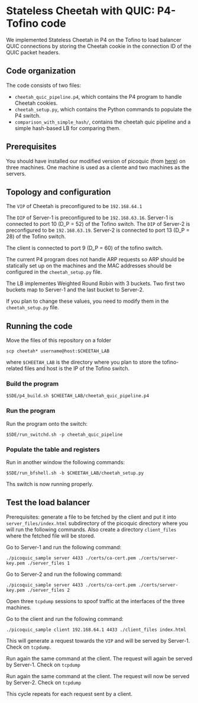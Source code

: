 # Stateless Cheetah with QUIC: P4-Tofino code

We implemented Stateless Cheetah in P4 on the Tofino to load balancer QUIC connections by storing the Cheetah cookie in the connection ID of the QUIC packet headers.

## Code organization

The code consists of two files:

 * `cheetah_quic_pipeline.p4`, which contains the P4 program to handle Cheetah cookies.
 * `cheetah_setup.py`, which contains the Python commands to populate the P4 switch.
 * `comparison_with_simple_hash/`, contains the cheetah quic pipeline and a simple hash-based LB for comparing them.

## Prerequisites

You should have installed our modified version of picoquic (from [here](link)) on three machines. One machine is used as a cliente and two machines as the servers.

## Topology and configuration

The `VIP` of Cheetah is preconfigured to be `192.168.64.1`

The `DIP` of Server-1 is preconfigured to be `192.168.63.16`. Server-1 is connected to port 10 (D_P = 52) of the Tofino switch.
The `DIP` of Server-2 is preconfigured to be `192.168.63.19`. Server-2 is connected to port 13 (D_P = 28) of the Tofino switch.

The client is connected to port 9 (D_P = 60) of the tofino switch.

The current P4 program does not handle ARP requests so ARP should be statically set up on the machines and the MAC addresses should be configured in the `cheetah_setup.py` file.

The LB implementes Weighted Round Robin with 3 buckets. Two first two buckets map to Server-1 and the last bucket to Server-2.

If you plan to change these values, you need to modify them in the `cheetah_setup.py` file.

## Running the code

Move the files of this repository on a folder

`scp cheetah* username@host:$CHEETAH_LAB`

where `$CHEETAH_LAB` is the directory where you plan to store the tofino-related files and host is the IP of the Tofino switch.

### Build the program

`$SDE/p4_build.sh $CHEETAH_LAB/cheetah_quic_pipeline.p4`

### Run the program

Run the program onto the switch:

`$SDE/run_switchd.sh -p cheetah_quic_pipeline`

### Populate the table and registers

Run in another window the following commands:

`$SDE/run_bfshell.sh -b $CHEETAH_LAB/cheetah_setup.py`

Ths switch is now running properly.

## Test the load balancer

Prerequisites: generate a file to be fetched by the client and put it into `server_files/index.html` subdirectory of the picoquic directory where you will run the following commands. Also create a directory `client_files` where the fetched file will be stored.

Go to Server-1 and run the following command:

`./picoquic_sample server 4433 ./certs/ca-cert.pem ./certs/server-key.pem ./server_files 1`

Go to Server-2 and run the following command:

`./picoquic_sample server 4433 ./certs/ca-cert.pem ./certs/server-key.pem ./server_files 2`

Open three `tcpdump` sessions to spoof traffic at the interfaces of the three machines.

Go to the client and run the following command:

`./picoquic_sample client 192.168.64.1 4433 ./client_files index.html`

This will generate a request towards the `VIP` and will be served by Server-1. Check on `tcpdump`.

Run again the same command at the client. The request will again be served by Server-1. Check on `tcpdump`

Run again the same command at the client. The request will now be served by Server-2. Check on `tcpdump`

This cycle repeats for each request sent by a client.

